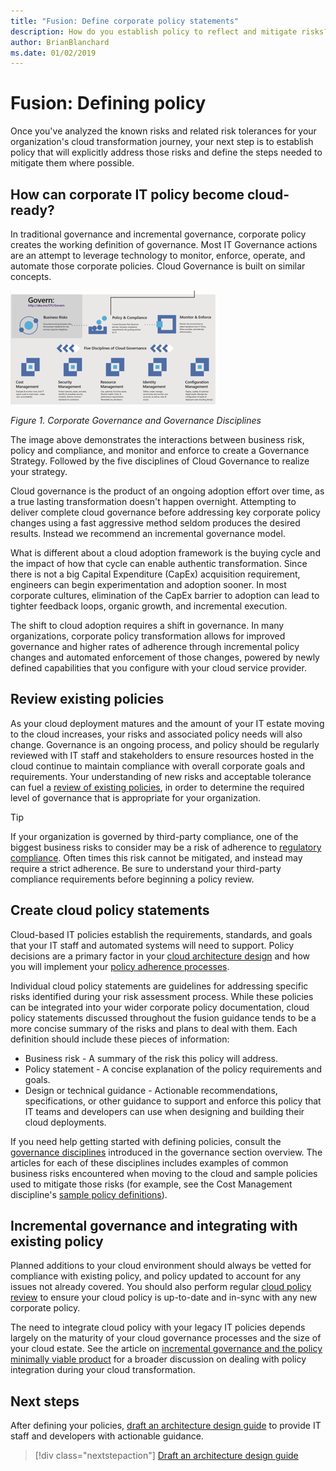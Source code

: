 ```yaml
---
title: "Fusion: Define corporate policy statements"
description: How do you establish policy to reflect and mitigate risks?
author: BrianBlanchard
ms.date: 01/02/2019
---
```


<!--- 
I understand risk & tolerance, now what do I do? 
Define the policy... [aspirational statement to move towards 2/1] If you need help defining policies, each discipline includes references to common business risks & policies to mitigate the risks...
--->

# Fusion: Defining policy

Once you've analyzed the known risks and related risk tolerances for your organization's cloud transformation journey, your next step is to establish policy that will explicitly address those risks and define the steps needed to mitigate them where possible.

## How can corporate IT policy become cloud-ready?

In traditional governance and incremental governance, corporate policy creates the working definition of governance. Most IT Governance actions are an attempt to leverage technology to monitor, enforce, operate, and automate those corporate policies. Cloud Governance is built on similar concepts.

![Corporate Governance and Governance Disciplines](../../_images/operational-transformation-govern.png)

*Figure 1. Corporate Governance and Governance Disciplines*

The image above demonstrates the interactions between business risk, policy and compliance, and monitor and enforce to create a Governance Strategy. Followed by the five disciplines of Cloud Governance to realize your strategy.

Cloud governance is the product of an ongoing adoption effort over time, as a true lasting transformation doesn't happen overnight. Attempting to deliver complete cloud governance before addressing key corporate policy changes using a fast aggressive method seldom produces the desired results. Instead we recommend an incremental governance model.

What is different about a cloud adoption framework is the buying cycle and the impact of how that cycle can enable authentic transformation. Since there is not a big Capital Expenditure (CapEx) acquisition requirement, engineers can begin experimentation and adoption sooner. In most corporate cultures, elimination of the CapEx barrier to adoption can lead to tighter feedback loops, organic growth, and incremental execution.

The shift to cloud adoption requires a shift in governance. In many organizations, corporate policy transformation allows for improved governance and higher rates of adherence through incremental policy changes and automated enforcement of those changes, powered by newly defined capabilities that you configure with your cloud service provider. 

## Review existing policies

As your cloud deployment matures and the amount of your IT estate moving to the cloud increases, your risks and associated policy needs will also change. Governance is an ongoing process, and policy should be regularly reviewed with IT staff and stakeholders to ensure resources hosted in the cloud continue to maintain compliance with overall corporate goals and requirements. Your understanding of new risks and acceptable tolerance can fuel a [review of existing policies](what-is-a-cloud-policy-review.md), in order to determine the required level of governance that is appropriate for your organization.

> [!TIP]
> If your organization is governed by third-party compliance, one of the biggest business risks to consider may be a risk of adherence to [regulatory compliance](what-is-regulatory-compliance.md). Often times this risk cannot be mitigated, and instead may require a strict adherence. Be sure to understand your third-party compliance requirements before beginning a policy review.

## Create cloud policy statements

Cloud-based IT policies establish the requirements, standards, and goals that your IT staff and automated systems will need to support. Policy decisions are a primary factor in your [cloud architecture design](architecture-design-guides.md) and how you will implement your [policy adherence processes](processes.md). 

Individual cloud policy statements are guidelines for addressing specific risks identified during your risk assessment process.  While these policies can be integrated into your wider corporate policy documentation, cloud policy statements discussed throughout the fusion guidance tends to be a more concise summary of the risks and plans to deal with them. Each definition should include these pieces of information:

- Business risk - A summary of the risk this policy will address.
- Policy statement - A concise explanation of the policy requirements and goals.
- Design or technical guidance - Actionable recommendations, specifications, or other guidance to support and enforce this policy that IT teams and developers can use when designing and building their cloud deployments.

If you need help getting started with defining policies, consult the [governance disciplines](../understand-the-five-disciplines-of-cloud-governance.md) introduced in the governance section overview. The articles for each of these disciplines includes examples of common business risks encountered when moving to the cloud and sample policies used to mitigate those risks (for example, see the Cost Management discipline's [sample policy definitions](../cost-management/policy-statements.md)).

## Incremental governance and integrating with existing policy

Planned additions to your cloud environment should always be vetted for compliance with existing policy, and policy updated to account for any issues not already covered. You should also perform regular [cloud policy review](what-is-a-cloud-policy-review.md) to ensure your cloud policy is up-to-date and in-sync with any new corporate policy.

The need to integrate cloud policy with your legacy IT policies depends largely on the maturity of your cloud governance processes and the size of your cloud estate. See the article on [incremental governance and the policy minimally viable product](policy-mvp.md) for a broader discussion on dealing with policy integration during your cloud transformation.

## Next steps

After defining your policies, [draft an architecture design guide](architecture-design-guides.md) to provide IT staff and developers with actionable guidance. 

> [!div class="nextstepaction"]
> [Draft an architecture design guide](architecture-design-guides.md)